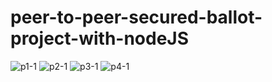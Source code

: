 # peer-to-peer-secured-ballot-project-with-nodeJS

![p1-1](https://user-images.githubusercontent.com/67630859/181914707-ef1ac548-4e50-4f73-a2ad-094eecd79858.jpg)
![p2-1](https://user-images.githubusercontent.com/67630859/181914719-2e998c2d-c6e2-4df9-9f0c-2c5fd46ba1e9.jpg)
![p3-1](https://user-images.githubusercontent.com/67630859/181914725-9e6a2174-18b1-4312-8d4d-fc7ba435fe43.jpg)
![p4-1](https://user-images.githubusercontent.com/67630859/181914728-a84b0dea-e112-4ad8-bdf9-32928dc7d5b7.jpg)
